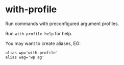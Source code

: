 # with-profile
Run commands with preconfigured argument profiles.

Run `with-profile help` for help.

You may want to create aliases, EG:

```
alias wp='with-profile'
alias wag='wp ag'
```
